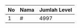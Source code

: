 | No | Nama            | Jumlah Level |
|----|-----------------|--------------|
| 1  | #    |    4997        |
